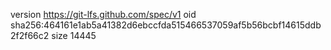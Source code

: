 version https://git-lfs.github.com/spec/v1
oid sha256:464161e1ab5a41382d6ebccfda515466537059af5b56bcbf14615ddb2f2f66c2
size 14445
